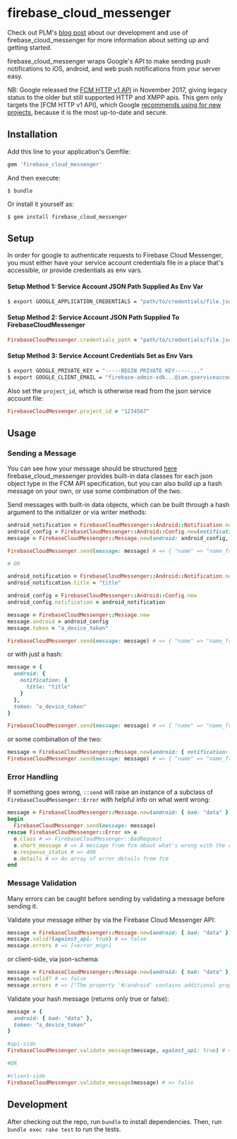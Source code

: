 # firebase_cloud_messenger

Check out PLM's [blog post](http://tech.patientslikeme.com/2017/12/07/firebase-cloud-messenger.html)
about our development and use of firebase_cloud_messenger for more information about setting up and
getting started.

firebase_cloud_messenger wraps Google's API to make sending push notifications to iOS, android, and
web push notifications from your server easy.

NB: Google released the [FCM HTTP v1 API](https://firebase.google.com/docs/reference/fcm/rest/v1/projects.messages)
in November 2017, giving legacy status to the older but still supported HTTP and XMPP apis.
This gem only targets the [FCM HTTP v1 API], which Google [recommends using for new projects](https://firebase.google.com/docs/cloud-messaging/server),
because it is the most up-to-date and secure.

## Installation

Add this line to your application's Gemfile:

```ruby
gem 'firebase_cloud_messenger'
```

And then execute:

    $ bundle

Or install it yourself as:

    $ gem install firebase_cloud_messenger

## Setup
In order for google to authenticate requests to Firebase Cloud Messenger, you must either have your
service account credentials file in a place that's accessible, or provide credentials as env vars.

#### Setup Method 1: Service Account JSON Path Supplied As Env Var
```bash
$ export GOOGLE_APPLICATION_CREDENTIALS = "path/to/credentials/file.json"`
```

#### Setup Method 2: Service Account JSON Path Supplied To FirebaseCloudMessenger
```ruby
FirebaseCloudMessenger.credentials_path = "path/to/credentials/file.json"
```

#### Setup Method 3: Service Account Credentials Set as Env Vars
``` bash
$ export GOOGLE_PRIVATE_KEY = "-----BEGIN PRIVATE KEY-----..."
$ export GOOGLE_CLIENT_EMAIL = "firebase-admin-sdk...@iam.gserviceaccount.com"
```
Also set the `project_id`, which is otherwise read from the json service account file:

```ruby
FirebaseCloudMessenger.project_id = "1234567"
```

## Usage

### Sending a Message

You can see how your message should be structured [here](https://firebase.google.com/docs/reference/fcm/rest/v1/projects.messages)
firebase_cloud_messenger provides built-in data classes for each json object type in the FCM API
specification, but you can also build up a hash message on your own, or use some combination of the
two.

Send messages with built-in data objects, which can be built through a hash argument to the
initializer or via writer methods:
```ruby
android_notification = FirebaseCloudMessenger::Android::Notification.new(title: "title")
android_config = FirebaseCloudMessenger::Android::Config.new(notification: android_notification)
message = FirebaseCloudMessenger::Message.new(android: android_config, token: "a_device_token")

FirebaseCloudMessenger.send(message: message) # => { "name" => "name_from_fcm" }

# OR

android_notification = FirebaseCloudMessenger::Android::Notification.new
android_notification.title = "title"

android_config = FirebaseCloudMessenger::Android::Config.new
android_config.notification = android_notification

message = FirebaseCloudMessenger::Message.new
message.android = android_config
message.token = "a_device_token"

FirebaseCloudMessenger.send(message: message) # => { "name" => "name_from_fcm" }
```

or with just a hash:

```ruby
message = {
  android: {
    notification: {
      title: "title"
    }
  },
  token: "a_device_token"
}

FirebaseCloudMessenger.send(message: message) # => { "name" => "name_from_fcm" }
```

or some combination of the two:

```ruby
message = FirebaseCloudMessenger::Message.new(android: { notification: { title: "title" }, token: "a_device_token" })
FirebaseCloudMessenger.send(message: message) # => { "name" => "name_from_fcm" }
```

### Error Handling

If something goes wrong, `::send` will raise an instance of a subclass of `FirebaseCloudMessenger::Error` with
helpful info on what went wrong:
```ruby
message = FirebaseCloudMessenger::Message.new(android: { bad: "data" }, token: "a_device_token"})
begin
  FirebaseCloudMessenger.send(message: message)
rescue FirebaseCloudMessenger::Error => e
  e.class # => FirebaseCloudMessenger::BadRequest
  e.short_message # => A message from fcm about what's wrong with the request
  e.response_status # => 400
  e.details # => An array of error details from fcm
end
```

### Message Validation

Many errors can be caught before sending by validating a message before sending it.

Validate your message either by via the Firebase Cloud Messenger API:
```ruby
message = FirebaseCloudMessenger::Message.new(android: { bad: "data" })
message.valid?(against_api: true) # => false
message.errors # => [<error_msg>]
```

or client-side, via json-schema:
```ruby
message = FirebaseCloudMessenger::Message.new(android: { bad: "data" }, token: "a_device_token")
message.valid? # => false
message.errors # => ["The property '#/android' contains additional properties [\"bad\"] outside of the schema when none are allowed in schema..."]
```

Validate your hash message (returns only true or false):
```ruby
message = {
  android: { bad: "data" },
  token: "a_device_token"
}

#api-side
FirebaseCloudMessenger.validate_message(message, against_api: true) # => false

#OR

#client-side
FirebaseCloudMessenger.validate_message(message) # => false

```


## Development

After checking out the repo, run `bundle` to install dependencies. Then, run `bundle exec rake test` to run the tests.
